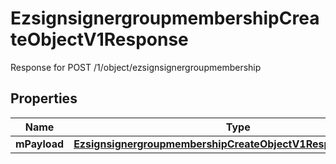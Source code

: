 

# EzsignsignergroupmembershipCreateObjectV1Response

Response for POST /1/object/ezsignsignergroupmembership

## Properties

| Name | Type | Description | Notes |
|------------ | ------------- | ------------- | -------------|
|**mPayload** | [**EzsignsignergroupmembershipCreateObjectV1ResponseMPayload**](EzsignsignergroupmembershipCreateObjectV1ResponseMPayload.md) |  |  |



